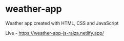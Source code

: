 # weather-app
Weather app created with HTML, CSS and JavaScript

Live - https://weather-app-js-raiza.netlify.app/
